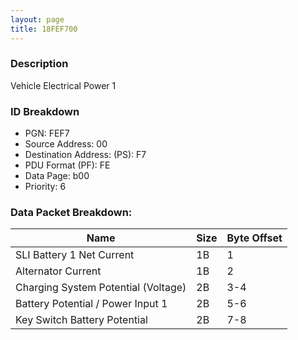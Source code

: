 ```yaml
---
layout: page
title: 18FEF700
---
```


### Description

Vehicle Electrical Power 1

### ID Breakdown
<ul>
 <li>PGN: FEF7</li>
 <li>Source Address: 00</li>
 <li>Destination Address: (PS): F7</li>
 <li>PDU Format (PF): FE</li>
 <li>Data Page: b00</li>
 <li>Priority: 6</li>
</ul>

### Data Packet Breakdown:

| Name | Size | Byte Offset |
| ---- | ---- | ----------- |
| SLI Battery 1 Net Current | 1B | 1 |
| Alternator Current | 1B | 2 |
| Charging System Potential (Voltage) | 2B | 3-4 |
| Battery Potential / Power Input 1 | 2B | 5-6 |
| Key Switch Battery Potential | 2B | 7-8 |
